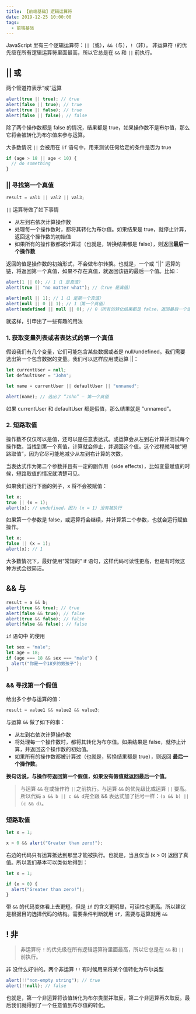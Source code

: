 ```yaml
---
title: 【前端基础】逻辑运算符
date: 2019-12-25 10:00:00
tags:
  - 前端基础
---
```


JavaScript 里有三个逻辑运算符：`||`（或），`&&`（与），`!`（非）。
非运算符 `!`的优先级在所有逻辑运算符里面最高，所以它总是在 `&&` 和 `||` 前执行。

<!--more-->

## || 或

两个管道符表示“或”运算

```js
alert(true || true); // true
alert(false || true); // true
alert(true || false); // true
alert(false || false); // false
```

除了两个操作数都是 false 的情况，结果都是 true，如果操作数不是布尔值，那么它将会被转化为布尔值来参与运算。

大多数情况 `||` 会被用在 `if` 语句中，用来测试任何给定的条件是否为 true

```js
if (age > 18 || age < 10) {
  // do something
}
```

### || 寻找第一个真值

```js
result = val1 || val2 || val3;
```

`||` 运算符做了如下事情

- 从左到右依次计算操作数
- 处理每一个操作数时，都将其转化为布尔值。如果结果是 true，就停止计算，返回这个操作数的初始值
- 如果所有的操作数都被计算过（也就是，转换结果都是 false），则返回**最后一个操作数**

返回的值是操作数的初始形式，不会做布尔转换。也就是，一个或 "||" 运算的链，将返回第一个真值，如果不存在真值，就返回该链的最后一个值。比如：

```js
alert(1 || 0); // 1（1 是真值）
alert(true || "no matter what"); //（true 是真值）

alert(null || 1); // 1（1 是第一个真值）
alert(null || 0 || 1); // 1（第一个真值）
alert(undefined || null || 0); // 0（所有的转化结果都是 false，返回最后一个值）
```

就这样，引申出了一些有趣的用法

### 1. 获取变量列表或者表达式的第一个真值

假设我们有几个变量，它们可能包含某些数据或者是 null/undefined。我们需要选出第一个包含数据的变量。我们可以这样应用或运算 ||：

```js
let currentUser = null;
let defaultUser = "John";

let name = currentUser || defaultUser || "unnamed";

alert(name); // 选出了 “John” — 第一个真值
```

如果 currentUser 和 defaultUser 都是假值，那么结果就是 "unnamed"。

### 2. 短路取值

操作数不仅仅可以是值，还可以是任意表达式。或运算会从左到右计算并测试每个操作数。当找到第一个真值，计算就会停止，并返回这个值。这个过程就叫做“短路取值”，因为它尽可能地减少从左到右计算的次数。

当表达式作为第二个参数并且有一定的副作用（side effects），比如变量赋值的时候，短路取值的情况就清楚可见。

如果我们运行下面的例子，x 将不会被赋值：

```js
let x;
true || (x = 1);
alert(x); // undefined，因为 (x = 1) 没有被执行
```

如果第一个参数是 false，或运算将会继续，并计算第二个参数，也就会运行赋值操作。

```js
let x;
false || (x = 1);
alert(x); // 1
```

大多数情况下，最好使用“常规的” if 语句，这样代码可读性更高，但是有时候这种方式会很简洁。

## && 与

```js
result = a && b;
alert(true && true); // true
alert(false && true); // false
alert(true && false); // false
alert(false && false); // false
```

`if` 语句中 的使用

```js
let sex = "male";
let age = 18;
if (age === 18 && sex === "male") {
  alert("你是一个18岁的男孩子");
}
```

### && 寻找第一个假值

给出多个参与运算的值：

```js
result = value1 && value2 && value3;
```

与运算 `&&` 做了如下的事：

- 从左到右依次计算操作数
- 将处理每一个操作数时，都将其转化为布尔值。如果结果是 false，就停止计算，并返回这个操作数的初始值。
- 如果所有的操作数都被计算过（也就是，转换结果都是 true），则返回 **最后一个操作数**。

**换句话说，与操作符返回第一个假值，如果没有假值就返回最后一个值。**

> 与运算 `&&` 在或操作符 `||`之前执行。与运算 `&&` 的优先级比或运算 `||` 要高。
> 所以代码 `a && b || c && d`完全跟 && 表达式加了括号一样：`(a && b) || (c && d)`。

### 短路取值

```js
let x = 1;

x > 0 && alert("Greater than zero!");
```

右边的代码只有运算抵达到那里才能被执行。也就是，当且仅当 (x > 0) 返回了真值。所以我们基本可以类似地得到：

```js
let x = 1;

if (x > 0) {
  alert("Greater than zero!");
}
```

带 `&&` 的代码变体看上去更短。但是 `if` 的含义更明显，可读性也更高。所以建议是根据目的选择代码的结构。需要条件判断就用 `if`，需要与运算就用 `&&`

## ! 非

> 非运算符 `!` 的优先级在所有逻辑运算符里面最高，所以它总是在 `&&` 和 `||` 前执行。

非 没什么好讲的。两个非运算 `!!` 有时候用来将某个值转化为布尔类型

```js
alert(!!"non-empty string"); // true
alert(!!null); // false
```

也就是，第一个非运算将该值转化为布尔类型并取反，第二个非运算再次取反。最后我们就得到了一个任意值到布尔值的转化。
